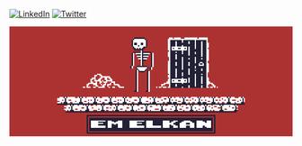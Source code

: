[![LinkedIn](https://img.shields.io/badge/LinkedIn-Emma_Elkan-blue)](https://www.linkedin.com/in/emma-elkan-tester/) [![Twitter](https://img.shields.io/badge/Twitter-@Em_Elkan-blue)](https://twitter.com/eM_Elkan)

<img src="https://github.com/EmElkan/EmElkan/blob/master/skelly_banner.gif" alt="Banner that says Emma Elkan - A cartoon dog pops up and down">
<!--
**EmElkan/EmElkan** is a ✨ _special_ ✨ repository because its `README.md` (this file) appears on your GitHub profile.

Here are some ideas to get you started:

- 🔭 I’m currently working on ...
- 🌱 I’m currently learning ...
- 👯 I’m looking to collaborate on ...
- 🤔 I’m looking for help with ...
- 💬 Ask me about ...
- 📫 How to reach me: ...
- 😄 Pronouns: ...
- ⚡ Fun fact: ...
-->
